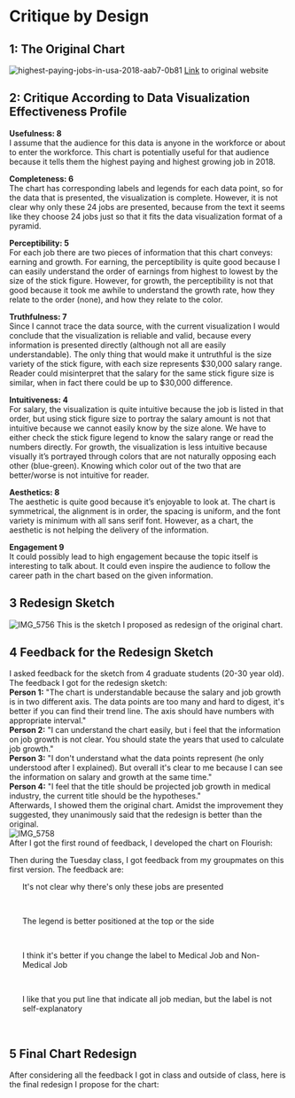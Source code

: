 # Critique by Design

## 1: The Original Chart
![highest-paying-jobs-in-usa-2018-aab7-0b81](https://user-images.githubusercontent.com/113055203/191167759-1b8946ca-0d7c-4214-a1d8-846ecd77ea9c.png)
<a href="https://howmuch.net/articles/highest-paying-jobs-america-2018">Link</a> to original website

## 2: Critique According to Data Visualization Effectiveness Profile

<b>Usefulness: 8</b><br />
I assume that the audience for this data is anyone in the workforce or about to enter the workforce. This chart is potentially useful for that audience because it tells them the highest paying and highest growing job in 2018. 

<b>Completeness: 6</b><br />
The chart has corresponding labels and legends for each data point, so for the data that is presented, the visualization is complete. However, it is not clear why only these 24 jobs are presented, because from the text it seems like they choose 24 jobs just so that it fits the data visualization format of a pyramid. 

<b>Perceptibility: 5</b><br />
For each job there are two pieces of information that this chart conveys: earning and growth. For earning, the perceptibility is quite good because I can easily understand the order of earnings from highest to lowest by the size of the stick figure. However, for growth, the perceptibility is not that good because it took me awhile to understand the growth rate, how they relate to the order (none), and how they relate to the color. 

<b>Truthfulness: 7</b><br />
Since I cannot trace the data source, with the current visualization I would conclude that the visualization is reliable and valid, because every information is presented directly (although not all are easily understandable). The only thing that would make it untruthful is the size variety of the stick figure, with each size represents $30,000 salary range. Reader could misinterpret that the salary for the same stick figure size is similar, when in fact there could be up to $30,000 difference.

<b>Intuitiveness: 4</b><br />
For salary, the visualization is quite intuitive because the job is listed in that order, but using stick figure size to portray the salary amount is not that intuitive because we cannot easily know by the size alone. We have to either check the stick figure legend to know the salary range or read the numbers directly. For growth, the visualization is less intuitive because visually it’s portrayed through colors that are not naturally opposing each other (blue-green). Knowing which color out of the two that are better/worse is not intuitive for reader.

<b>Aesthetics: 8</b><br />
The aesthetic is quite good because it’s enjoyable to look at. The chart is symmetrical, the alignment is in order, the spacing is uniform, and the font variety is minimum with all sans serif font. However, as a chart, the aesthetic is not helping the delivery of the information.

<b>Engagement 9</b><br />
It could possibly lead to high engagement because the topic itself is interesting to talk about. It could even inspire the audience to follow the career path in the chart based on the given information.

## 3 Redesign Sketch
![IMG_5756](https://user-images.githubusercontent.com/113055203/191302294-3acae3e5-7b37-4211-93a9-de2d59db5ccb.jpg)
This is the sketch I proposed as redesign of the original chart.

## 4 Feedback for the Redesign Sketch
I asked feedback for the sketch from 4 graduate students (20-30 year old). The feedback I got for the redesign sketch: <br />
<b>Person 1:</b> "The chart is understandable because the salary and job growth is in two different axis. The data points are too many and hard to digest, it's better if you can find their trend line. The axis should have numbers with appropriate interval."<br />
<b>Person 2:</b> "I can understand the chart easily, but i feel that the information on job growth is not clear. You should state the years that used to calculate job growth."<br />
<b>Person 3:</b> "I don't understand what the data points represent (he only understood after I explained). But overall it's clear to me because I can see the information on salary and growth at the same time."<br />
<b>Person 4:</b> "I feel that the title should be projected job growth in medical industry, the current title should be the hypotheses."<br />
Afterwards, I showed them the original chart. Amidst the improvement they suggested, they unanimously said that the redesign is better than the original.<br />
![IMG_5758](https://user-images.githubusercontent.com/113055203/191302688-3683b186-a0ad-4d65-9fb5-117e9d23dccf.jpg)
<br />
After I got the first round of feedback, I developed the chart on Flourish:
<div class="flourish-embed flourish-scatter" data-src="visualisation/11219888"><script src="https://public.flourish.studio/resources/embed.js"></script></div>
Then during the Tuesday class, I got feedback from my groupmates on this first version. The feedback are:
<ul>It's not clear why there's only these jobs are presented</ul><br />
<ul>The legend is better positioned at the top or the side</ul><br />
<ul>I think it's better if you change the label to Medical Job and Non-Medical Job</ul><br />
<ul>I like that you put line that indicate all job median, but the label is not self-explanatory</ul><br />


## 5 Final Chart Redesign
After considering all the feedback I got in class and outside of class, here is the final redesign I propose for the chart:
<div class="flourish-embed flourish-scatter" data-src="visualisation/11236427"><script src="https://public.flourish.studio/resources/embed.js"></script></div>
